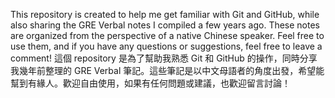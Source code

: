This repository is created to help me get familiar with Git and GitHub, while also sharing the GRE Verbal notes I compiled a few years ago. These notes are organized from the perspective of a native Chinese speaker. Feel free to use them, and if you have any questions or suggestions, feel free to leave a comment! 
這個 repository 是為了幫助我熟悉 Git 和 GitHub 的操作，同時分享我幾年前整理的 GRE Verbal 筆記。這些筆記是以中文母語者的角度出發，希望能幫到有緣人。歡迎自由使用，如果有任何問題或建議，也歡迎留言討論！
